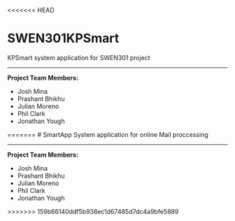 <<<<<<< HEAD
# SWEN301KPSmart
KPSmart system application for SWEN301 project
<hr>
<b>Project Team Members:</b>
<ul>
<li>Josh Mina</li>
<li>Prashant Bhikhu</li>
<li>Julian Moreno</li>
<li>Phil Clark</li>
<li>Jonathan Yough</li>

</ul>
=======
# SmartApp
System application for online Mail proccessing
<hr>
<b>Project Team Members:</b>
<ul>
<li>Josh Mina</li>
<li>Prashant Bhikhu</li>
<li>Julian Moreno</li>
<li>Phil Clark</li>
<li>Jonathan Yough</li>

</ul>
>>>>>>> 159b66140ddf5b938ec1d67485d7dc4a9bfe5889
